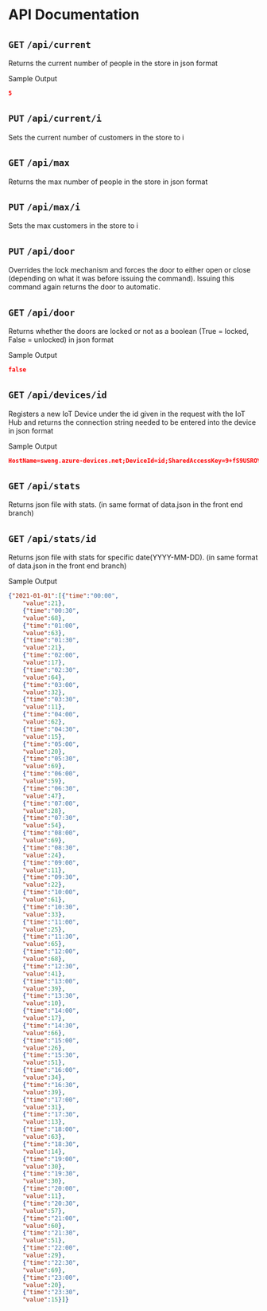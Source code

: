 # API Documentation

## `GET` `/api/current`
Returns the current number of people in the store in json format

Sample Output
```json
5
```

## `PUT` `/api/current/i`
Sets the current number of customers in the store to i

## `GET` `/api/max`
Returns the max number of people in the store in json format


## `PUT` `/api/max/i`
Sets the max customers in the store to i

## `PUT` `/api/door`

Overrides the lock mechanism and forces the door to either open or close (depending on what it was before issuing the command). Issuing this command again returns the door to automatic.

## `GET` `/api/door`
Returns whether the doors are locked or not as a boolean (True = locked, False = unlocked) in json format

Sample Output
```json
false
```

## `GET` `/api/devices/id`

Registers a new IoT Device under the id given in the request with the IoT Hub and returns the connection string needed to be entered into the device in json format

Sample Output
```json
HostName=sweng.azure-devices.net;DeviceId=id;SharedAccessKey=9+fS9USROYYFY5/cV/sxet+tCMEyh+xQV/rg/V6oOSE=
```

## `GET` `/api/stats`
Returns json file with stats. (in same format of data.json in the front end branch)

## `GET` `/api/stats/id`
Returns json file with stats for specific date(YYYY-MM-DD). (in same format of data.json in the front end branch)

Sample Output
```json
{"2021-01-01":[{"time":"00:00",
    "value":21},
    {"time":"00:30",
    "value":68},
    {"time":"01:00",
    "value":63},
    {"time":"01:30",
    "value":21},
    {"time":"02:00",
    "value":17},
    {"time":"02:30",
    "value":64},
    {"time":"03:00",
    "value":32},
    {"time":"03:30",
    "value":11},
    {"time":"04:00",
    "value":62},
    {"time":"04:30",
    "value":15},
    {"time":"05:00",
    "value":20},
    {"time":"05:30",
    "value":69},
    {"time":"06:00",
    "value":59},
    {"time":"06:30",
    "value":47},
    {"time":"07:00",
    "value":28},
    {"time":"07:30",
    "value":54},
    {"time":"08:00",
    "value":69},
    {"time":"08:30",
    "value":24},
    {"time":"09:00",
    "value":11},
    {"time":"09:30",
    "value":22},
    {"time":"10:00",
    "value":61},
    {"time":"10:30",
    "value":33},
    {"time":"11:00",
    "value":25},
    {"time":"11:30",
    "value":65},
    {"time":"12:00",
    "value":68},
    {"time":"12:30",
    "value":41},
    {"time":"13:00",
    "value":39},
    {"time":"13:30",
    "value":10},
    {"time":"14:00",
    "value":17},
    {"time":"14:30",
    "value":66},
    {"time":"15:00",
    "value":26},
    {"time":"15:30",
    "value":51},
    {"time":"16:00",
    "value":34},
    {"time":"16:30",
    "value":39},
    {"time":"17:00",
    "value":31},
    {"time":"17:30",
    "value":13},
    {"time":"18:00",
    "value":63},
    {"time":"18:30",
    "value":14},
    {"time":"19:00",
    "value":30},
    {"time":"19:30",
    "value":30},
    {"time":"20:00",
    "value":11},
    {"time":"20:30",
    "value":57},
    {"time":"21:00",
    "value":60},
    {"time":"21:30",
    "value":51},
    {"time":"22:00",
    "value":29},
    {"time":"22:30",
    "value":69},
    {"time":"23:00",
    "value":20},
    {"time":"23:30",
    "value":15}]}
```
 
